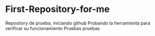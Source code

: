 # First-Repository-for-me
Repository de prueba, iniciando github
Probando la herramienta para verificar su funcionamiento
Pruebas pruebas
